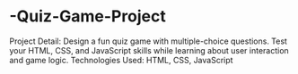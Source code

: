 # -Quiz-Game-Project
Project Detail: Design a fun quiz game with multiple-choice questions. Test your HTML, CSS, and JavaScript skills  while learning about user interaction and game logic.  Technologies Used: HTML, CSS, JavaScript
